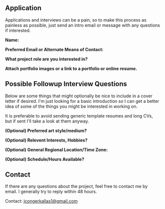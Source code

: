 ## Application
Applications and interviews can be a pain, so to make this process as painless as possible, just send an intro email or message with any questions if interested.

**Name:**

**Preferred Email or Alternate Means of Contact:**

**What project role are you interested in?**

**Attach portfolio images or a link to a portfolio or online resume.**

## Possible Followup Interview Questions
Below are some things that might optionally be nice to include in a cover letter if desired.  I'm just looking for a basic introduction so I can get a better idea of some of the things you might be interested in working on. 

It is preferable to avoid sending generic template resumes and long CVs, but if sent I'll take a look at them anyway.

**(Optional) Preferred art style/medium?**

**(Optional) Relevent Interests, Hobbies?**

**(Optional) General Regional Location/Time Zone:**

**(Optional) Schedule/Hours Available?**

## Contact
If there are any questions about the project, feel free to contact me by email.  I generally try to reply within 48 hours.

Contact: jcongerkallas1@gmail.com


